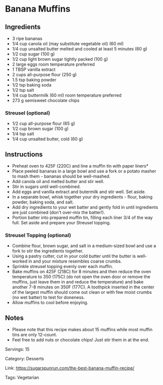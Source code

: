 # Banana Muffins

## Ingredients

- 3 ripe bananas
- 1/4 cup canola oil (may substitute vegetable oil) (60 ml)
- 1/4 cup unsalted butter melted and cooled at least 5 minutes (60 g)
- 1/2 cup sugar (100 g)
- 1/2 cup light brown sugar tightly packed (100 g)
- 2 large eggs room temperature preferred
- 1 TBSP vanilla extract
- 2 cups all-purpose flour (250 g)
- 1.5 tsp baking powder
- 1/2 tsp baking soda
- 1/2 tsp salt
- 1/4 cup buttermilk (60 ml) room temperature preferred
- 273 g semisweet chocolate chips

### Streusel (optional)

- 1/2 cup all-purpose flour (65 g)
- 1/2 cup brown sugar (100 g)
- 1/4 tsp salt
- 1/4 cup unsalted butter, cold (60 g)

## Instructions

- Preheat oven to 425F (220C) and line a muffin tin with paper liners*
- Place peeled bananas in a large bowl and use a fork or a potato masher to mash them - bananas should be well-mashed.
- Add canola oil and melted butter and stir well.
- Stir in sugars until well-combined.
- Add eggs and vanilla extract and butermilk and stir well. Set aside.
- In a separate bowl, whisk together your dry ingredients - flour, baking powder, baking soda, and salt.
- Add dry ingredients to your wet batter and gently fold in until ingredients are just combined (don't over-mix the batter!).
- Portion batter into prepared muffin tin, filling each liner 3/4 of the way full. Set aside and prepare your Streusel topping.

### Streusel Topping (optional)

- Combine flour, brown sugar, and salt in a medium-sized bowl and use a fork to stir the ingredients together.
- Using a pastry cutter, cut in your cold butter until the butter is well-worked in and your mixture resembles coarse crumbs.
- Sprinkle streusel topping evenly over each muffin.
- Bake muffins on 425F (218C) for 8 minutes and then reduce the oven temperature to 350 (175C) (do not open the oven door or remove the muffins, just leave them in and reduce the temperature) and bake another 7-8 minutes on 350F (177C). A toothpick inserted in the center of the largest muffin should come out clean or with few moist crumbs (no wet batter) to test for doneness.
- Allow muffins to cool before enjoying.

## Notes

- Please note that this recipe makes about 15 muffins while most muffin tins are only 12-count.
- Feel free to add nuts or chocolate chips! Just stir them in at the end.

Servings: 15

Category: Desserts

Link: https://sugarspunrun.com/the-best-banana-muffin-recipe/

Tags: Vegetarian

